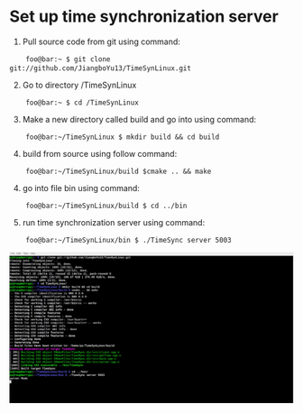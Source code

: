 # **Set up time synchronization server** 


[//]: # (Image References)

[screenshot]: ./screenshot/screenshot.JPG


1. Pull source code from git using command:
```console
	foo@bar:~ $ git clone git://github.com/JiangboYu13/TimeSynLinux.git
```
2. Go to directory /TimeSynLinux
```console
	foo@bar:~ $ cd /TimeSynLinux
```
3. Make a new directory called build and go into using command:
```console
	foo@bar:~/TimeSynLinux $ mkdir build && cd build
```
4. build from source using follow command:
```console
	foo@bar:~/TimeSynLinux/build $cmake .. && make
```
4. go into file bin using command:
```console
	foo@bar:~/TimeSynLinux/build $ cd ../bin
```
5. run time synchronization server using command:
```console
	foo@bar:~/TimeSynLinux/bin $ ./TimeSync server 5003 
```

![screenshot][screenshot]
	

